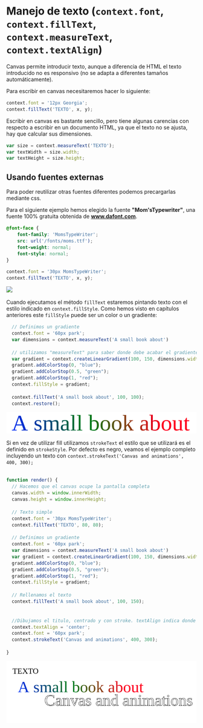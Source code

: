 # Manejo de texto (`context.font`, `context.fillText`, `context.measureText`, `context.textAlign`)

Canvas permite introducir texto, aunque a diferencia de HTML el texto introducido no es responsivo (no se adapta a diferentes tamaños automáticamente). 

Para escribir en canvas necesitaremos hacer lo siguiente:

```javascript
context.font = '12px Georgia';
context.fillText('TEXTO', x, y);
```

Escribir en canvas es bastante sencillo, pero tiene algunas carencias con respecto a escribir en un documento HTML, ya que el texto no se ajusta, hay que calcular sus dimensiones. 

```javascript
var size = context.measureText('TEXTO');
var textWidth = size.width;
var textHeight = size.height;
```


## Usando fuentes externas

Para poder reutilizar otras fuentes diferentes podemos precargarlas mediante css.

Para el siguiente ejemplo hemos elegido la fuente **"Mom'sTypewriter"**, una fuente 100% gratuita obtenida de **www.dafont.com**.


```css
@font-face {
    font-family: 'MomsTypeWriter';
    src: url('/fonts/moms.ttf');
    font-weight: normal;
    font-style: normal;
}
```


```javascript
context.font = '30px MomsTypeWriter';
context.fillText('TEXTO', x, y);
```

![](../img/teory/chapter_1/texto_1.png.png)

Cuando ejecutamos el método `fillText` estaremos pintando texto con el estilo indicado en `context.fillStyle`. Como hemos visto en capítulos anteriores este `fillStyle` puede ser un color o un gradiente:

```javascript
  // Definimos un gradiente
  context.font = '60px park';
  var dimensions = context.measureText('A small book about')

  // utilizamos "measureText" para saber donde debe acabar el gradiente
  var gradient = context.createLinearGradient(100, 150, dimensions.width, 30);
  gradient.addColorStop(0, "blue");
  gradient.addColorStop(0.5, "green");
  gradient.addColorStop(1, "red");
  context.fillStyle = gradient;
  
  context.fillText('A small book about', 100, 100);
  context.restore();
```

![](../img/teory/chapter_1/text_gradient.png)


Si en vez de utilizar fill utilizamos `strokeText` el estilo que se utilizará es el definido en `strokeStyle`. Por defecto es negro, veamos el ejemplo completo incluyendo un texto con `context.strokeText('Canvas and animations', 400, 300);`



```javascript

function render() {
  // Hacemos que el canvas ocupe la pantalla completa
  canvas.width = window.innerWidth;
  canvas.height = window.innerHeight;

  // Texto simple
  context.font = '30px MomsTypeWriter';
  context.fillText('TEXTO', 80, 80);

  // Definimos un gradiente
  context.font = '60px park';
  var dimensions = context.measureText('A small book about')
  var gradient = context.createLinearGradient(100, 150, dimensions.width, 30);
  gradient.addColorStop(0, "blue");
  gradient.addColorStop(0.5, "green");
  gradient.addColorStop(1, "red");
  context.fillStyle = gradient;
  
  // Rellenamos el texto
  context.fillText('A small book about', 100, 150);


  //Dibujamos el titulo, centrado y con stroke. textAlign indica donde se sitúa el cursor de la posición X e Y, si en el centro del texto o a la izquierda o derecha
  context.textAlign = 'center';
  context.font = '60px park';
  context.strokeText('Canvas and animations', 400, 300);

}
```

![](../img/teory/chapter_1/text_complete.png)